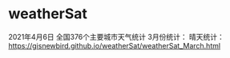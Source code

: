 # weatherSat
2021年4月6日
全国376个主要城市天气统计
3月份统计：
晴天统计：https://gisnewbird.github.io/weatherSat/weatherSat_March.html
